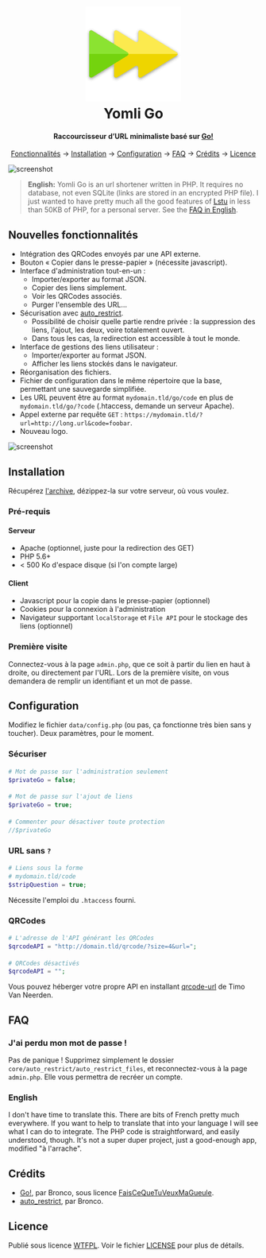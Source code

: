 <h1 align="center">
	<br>
	<a href="https://apps.yom.li/go/">
		<img src="./tpl/go.png" alt="Yomli Go" width="192">
	</a>
	<br>
	Yomli Go
	<br>
</h1>

<h4 align="center">Raccourcisseur d’URL minimaliste basé sur <a href="http://go.warriordudimanche.net/" target="_blank">Go!</a></h4>

<p align="center">
  <a href="#features">Fonctionnalités</a> →
  <a href="#install">Installation</a> →
  <a href="#config">Configuration</a> →
  <a href="#faq">FAQ</a> →
  <a href="#credits">Crédits</a> →
  <a href="#license">Licence</a>
</p>

![screenshot](https://apps.yom.li/go/screenshots/screen1.png)

> **English:** Yomli Go is an url shortener written in PHP. It requires no database, not even SQLite (links are stored in an encrypted PHP file). I just wanted to have pretty much all the good features of [Lstu](https://lstu.fr/) in less than 50KB of PHP, for a personal server. See the [FAQ in English](#faq-english).



## Nouvelles fonctionnalités
<a id="features" />

- Intégration des QRCodes envoyés par une API externe.
- Bouton « Copier dans le presse-papier » (nécessite javascript).
- Interface d'administration tout-en-un :
	* Importer/exporter au format JSON.
	* Copier des liens simplement.
	* Voir les QRCodes associés.
	* Purger l'ensemble des URL…
- Sécurisation avec [auto_restrict](https://github.com/broncowdd/auto_restrict).
	* Possibilité de choisir quelle partie rendre privée : la suppression des liens, l'ajout, les deux, voire totalement ouvert. 
	* Dans tous les cas, la redirection est accessible à tout le monde.
- Interface de gestions des liens utilisateur :
	* Importer/exporter au format JSON.
	* Afficher les liens stockés dans le navigateur.
- Réorganisation des fichiers.
- Fichier de configuration dans le même répertoire que la base, permettant une sauvegarde simplifiée.
- Les URL peuvent être au format `mydomain.tld/go/code` en plus de `mydomain.tld/go/?code` (.htaccess, demande un serveur Apache).
- Appel externe par requête `GET` : `https://mydomain.tld/?url=http://long.url&code=foobar`.
- Nouveau logo.

![screenshot](https://apps.yom.li/go/screenshots/screen2.png)

## Installation
<a id="install" />

Récupérez [l'archive](https://github.com/yomli/yomli-go/archive/master.zip), dézippez-la sur votre serveur, où vous voulez.

### Pré-requis

#### Serveur

- Apache (optionnel, juste pour la redirection des GET)
- PHP 5.6+
- < 500 Ko d'espace disque (si l'on compte large)

#### Client

- Javascript pour la copie dans le presse-papier (optionnel)
- Cookies pour la connexion à l'administration
- Navigateur supportant `localStorage` et `File API` pour le stockage des liens (optionnel)

### Première visite
Connectez-vous à la page `admin.php`, que ce soit à partir du lien en haut à droite, ou directement par l'URL. Lors de la première visite, on vous demandera de remplir un identifiant et un mot de passe.

## Configuration
<a id="config" />

Modifiez le fichier `data/config.php` (ou pas, ça fonctionne très bien sans y toucher). Deux paramètres, pour le moment.

### Sécuriser
```php
# Mot de passe sur l'administration seulement
$privateGo = false;	

# Mot de passe sur l'ajout de liens
$privateGo = true;

# Commenter pour désactiver toute protection
//$privateGo
```

### URL sans `?`
```php
# Liens sous la forme
# mydomain.tld/code
$stripQuestion = true;	
```
Nécessite l'emploi du `.htaccess` fourni.

### QRCodes
```php
# L'adresse de l'API générant les QRCodes
$qrcodeAPI = "http://domain.tld/qrcode/?size=4&url=";

# QRCodes désactivés
$qrcodeAPI = "";
```
Vous pouvez héberger votre propre API en installant [qrcode-url](https://github.com/timovn/qrcode-url) de Timo Van Neerden.

## FAQ
<a id="faq" />

### J'ai perdu mon mot de passe !
Pas de panique ! Supprimez simplement le dossier `core/auto_restrict/auto_restrict_files`, et reconnectez-vous à la page `admin.php`. Elle vous permettra de recréer un compte.

### English
<a id="faq-english" />
I don't have time to translate this. There are bits of French pretty much everywhere. If you want to help to translate that into your language I will see what I can do to integrate. The PHP code is straightforward, and easily understood, though. It's not a super duper project, just a good-enough app, modified "à l'arrache".

## Crédits
<a id="credits" />

- [Go!](http://warriordudimanche.net/article720/go-un-raccourcisseur-d-url), par Bronco, sous licence [FaisCeQueTuVeuxMaGueule](http://www.wtfpl.net/).
- [auto_restrict](https://github.com/broncowdd/auto_restrict), par Bronco.

## Licence
Publié sous licence [WTFPL](http://www.wtfpl.net/). Voir le fichier [LICENSE](LICENSE) pour plus de détails.
